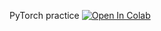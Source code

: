 PyTorch practice
[![Open In Colab](https://colab.research.google.com/assets/colab-badge.svg)](https://colab.research.google.com/github/neychev/made_nlp_course/blob/spring2021/week00p2_General_recap_and_vanishng_gradients/PyTorch_and_Dataloaders.ipynb)
